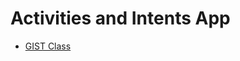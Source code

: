 # Activities and Intents App

- [GIST Class](https://gist.github.com/nncl/602dc7e9b68f3d8cfcf1f6d6acb49d2)
